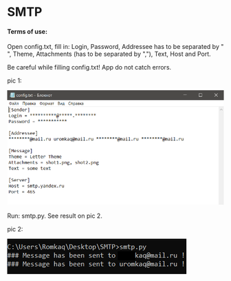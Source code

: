 # SMTP

#### Terms of use:
<p>Open config.txt, fill in: Login, Password, Addressee has to be separated by " ", Theme, Attachments (has to be separated by ","), Text, Host and Port.
<p>Be careful while filling config.txt! App do not catch errors.

<p>pic 1:

![Image alt](https://github.com/rq-dev/SMTP/blob/master/shot2.png)

<p> Run: smtp.py. See result on pic 2.
<p>
pic 2:

![Image alt](https://github.com/rq-dev/SMTP/blob/master/shot1.png)
